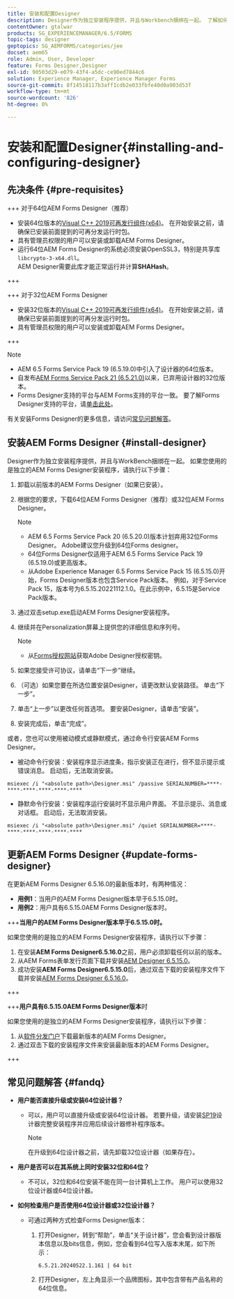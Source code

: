 ```yaml
---
title: 安装和配置Designer
description: Designer作为独立安装程序提供，并且与Workbench捆绑在一起。 了解如何安装独立的Designer。
contentOwner: gtalwar
products: SG_EXPERIENCEMANAGER/6.5/FORMS
topic-tags: designer
geptopics: SG_AEMFORMS/categories/jee
docset: aem65
role: Admin, User, Developer
feature: Forms Designer,Designer
exl-id: 90503d29-e079-43f4-a5dc-ce90ed7844c6
solution: Experience Manager, Experience Manager Forms
source-git-commit: 8f14518117b3aff1cdb2e033fbfe40d0a903d53f
workflow-type: tm+mt
source-wordcount: '826'
ht-degree: 0%

---
```


# 安装和配置Designer{#installing-and-configuring-designer}

## 先决条件 {#pre-requisites}

+++ 对于64位AEM Forms Designer（推荐）

* 安装64位版本的[Visual C++ 2019可再发行组件(x64)](https://learn.microsoft.com/en-us/cpp/windows/latest-supported-vc-redist?view=msvc-170)。 在开始安装之前，请确保已安装前面提到的可再分发运行时包。
* 具有管理员权限的用户可以安装或卸载AEM Forms Designer。
* 运行64位AEM Forms Designer的系统必须安装OpenSSL3，特别是共享库`libcrypto-3-x64.dll`。\
  AEM Designer需要此库才能正常运行并计算&#x200B;**SHAHash**。

+++

+++ 对于32位AEM Forms Designer

* 安装32位版本的[Visual C++ 2019可再发行组件(x64)](https://learn.microsoft.com/en-us/cpp/windows/latest-supported-vc-redist?view=msvc-170)。 在开始安装之前，请确保已安装前面提到的可再分发运行时包。
* 具有管理员权限的用户可以安装或卸载AEM Forms Designer。

+++

>[!NOTE]
>
>* AEM 6.5 Forms Service Pack 19 (6.5.19.0)中引入了设计器的64位版本。
>* 自发布[AEM Forms Service Pack 21 (6.5.21.0)](https://experienceleague.adobe.com/en/docs/experience-manager-release-information/aem-release-updates/forms-updates/aem-forms-releases)以来，已弃用设计器的32位版本。
> * Forms Designer支持的平台与AEM Forms支持的平台一致。 要了解Forms Designer支持的平台，请[单击此处](/help/forms/using/aem-forms-jee-supported-platforms.md)。

有关安装Forms Designer的更多信息，请访问[常见问题解答](#fandq)。

## 安装AEM Forms Designer {#install-designer}

Designer作为独立安装程序提供，并且与WorkBench捆绑在一起。 如果您使用的是独立的AEM Forms Designer安装程序，请执行以下步骤：

1. 卸载以前版本的AEM Forms Designer（如果已安装）。
1. 根据您的要求，下载64位AEM Forms Designer（推荐）或32位AEM Forms Designer。

   >[!NOTE]
   > 
   >* AEM 6.5 Forms Service Pack 20 (6.5.20.0)版本计划弃用32位Forms Designer。 Adobe建议您升级到64位Forms designer。
   >* 64位Forms Designer仅适用于AEM 6.5 Forms Service Pack 19 (6.5.19.0)或更高版本。
   >* 从Adobe Experience Manager 6.5 Forms Service Pack 15 (6.5.15.0)开始，Forms Designer版本也包含Service Pack版本。 例如，对于Service Pack 15，版本号为6.5.15.20221112.1.0。在此示例中，6.5.15是Service Pack版本。

1. 通过双击setup.exe启动AEM Forms Designer安装程序。
1. 继续并在Personalization屏幕上提供您的详细信息和序列号。

   >[!NOTE]
   >
   >* 从[Forms授权网站](https://licensing.adobe.com/)获取Adobe Designer授权密钥。

1. 如果您接受许可协议，请单击“下一步”继续。
1. （可选）如果您要在所选位置安装Designer，请更改默认安装路径。 单击“下一步”。
1. 单击“上一步”以更改任何首选项。 要安装Designer，请单击“安装”。
1. 安装完成后，单击“完成”。

或者，您也可以使用被动模式或静默模式，通过命令行安装AEM Forms Designer。

* 被动命令行安装：安装程序显示进度条，指示安装正在进行，但不显示提示或错误消息。 启动后，无法取消安装。

```shell
msiexec /i "<absolute path>\Designer.msi" /passive SERIALNUMBER=****-****-****-****-****-****
```

* 静默命令行安装：安装程序运行安装时不显示用户界面。 不显示提示、消息或对话框。 启动后，无法取消安装。

```shell
msiexec /i "<absolute path>\Designer.msi" /quiet SERIALNUMBER=****-****-****-****-****-****
```

## 更新AEM Forms Designer {#update-forms-designer}

在更新AEM Forms Designer 6.5.16.0的最新版本时，有两种情况：

* **用例1**：当用户的AEM Forms Designer版本早于6.5.15.0时。
* **用例2**：用户具有6.5.15.0AEM Forms Designer版本时。

+++**当用户的AEM Forms Designer版本早于6.5.15.0时。**

如果您使用的是独立的AEM Forms Designer安装程序，请执行以下步骤：

1. 在安装&#x200B;**AEM Forms Designer6.5.16.0**&#x200B;之前，用户必须卸载任何以前的版本。
1. 从AEM Forms表单发行页面下载并安装[AEM Designer 6.5.15.0](https://experienceleague.adobe.com/docs/experience-manager-release-information/aem-release-updates/forms-updates/aem-forms-releases.html)。
1. 成功安装&#x200B;**AEM Forms Designer6.5.15.0**&#x200B;后，通过双击下载的安装程序文件下载并安装[AEM Forms Designer 6.5.16.0](https://experienceleague.adobe.com/docs/experience-manager-release-information/aem-release-updates/forms-updates/aem-forms-releases.html)。

+++

+++**用户具有6.5.15.0AEM Forms Designer版本**&#x200B;时

如果您使用的是独立的AEM Forms Designer安装程序，请执行以下步骤：
1. 从[软件分发门户](https://experienceleague.adobe.com/docs/experience-manager-release-information/aem-release-updates/forms-updates/aem-forms-releases.html)下载最新版本的AEM Forms Designer。
1. 通过双击下载的安装程序文件来安装最新版本的AEM Forms Designer。

+++

## 常见问题解答 {#fandq}

* **用户能否直接升级或安装64位设计器？**
   * 可以，用户可以直接升级或安装64位设计器。 若要升级，请安装[SP19](https://experience.adobe.com/#/downloads/content/software-distribution/en/aem.html?package=/content/software-distribution/en/details.html/content/dam/aem/public/adobe/packages/cq650/servicepack/fd/Designer-Patch/sp19_x64/aemforms_designer_6_5_0_wwe_win.zip)设计器完整安装程序并应用后续设计器修补程序版本。

     >[!NOTE]
     > 在升级到64位设计器之前，请先卸载32位设计器（如果存在）。

* **用户是否可以在其系统上同时安装32位和64位？**
   * 不可以，32位和64位安装不能在同一台计算机上工作。 用户可以使用32位设计器或64位设计器。

* **如何检查用户是否使用64位设计器或32位设计器？**
   * 可通过两种方式检查Forms Designer版本：

      1. 打开Designer，转到“帮助”，单击“关于设计器”，您会看到设计器版本信息以及bits信息，例如，您会看到64位写入版本末尾，如下所示：

         `6.5.21.20240522.1.161 | 64 bit`
      1. 打开Designer，左上角显示一个品牌图标，其中包含带有产品名称的64位信息。

